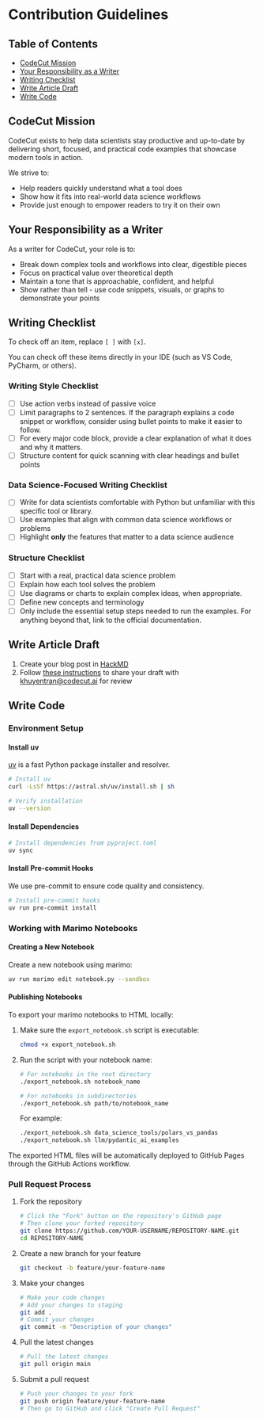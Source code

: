 # Contribution Guidelines

## Table of Contents

- [CodeCut Mission](#codecut-mission)
- [Your Responsibility as a Writer](#your-responsibility-as-a-writer)
- [Writing Checklist](#writing-checklist)
- [Write Article Draft](#write-article-draft)
- [Write Code](#write-code)

## CodeCut Mission

CodeCut exists to help data scientists stay productive and up-to-date by delivering short, focused, and practical code examples that showcase modern tools in action.

We strive to:

- Help readers quickly understand what a tool does
- Show how it fits into real-world data science workflows
- Provide just enough to empower readers to try it on their own

## Your Responsibility as a Writer

As a writer for CodeCut, your role is to:

- Break down complex tools and workflows into clear, digestible pieces
- Focus on practical value over theoretical depth
- Maintain a tone that is approachable, confident, and helpful
- Show rather than tell - use code snippets, visuals, or graphs to demonstrate your points

## Writing Checklist

To check off an item, replace `[ ]` with `[x]`.

You can check off these items directly in your IDE (such as VS Code, PyCharm, or others).

### Writing Style Checklist

- [ ] Use action verbs instead of passive voice
- [ ] Limit paragraphs to 2 sentences. If the paragraph explains a code snippet or workflow, consider using bullet points to make it easier to follow.
- [ ] For every major code block, provide a clear explanation of what it does and why it matters.
- [ ] Structure content for quick scanning with clear headings and bullet points

### Data Science-Focused Writing Checklist

- [ ] Write for data scientists comfortable with Python but unfamiliar with this specific tool or library.
- [ ] Use examples that align with common data science workflows or problems
- [ ] Highlight **only** the features that matter to a data science audience

### Structure Checklist

- [ ] Start with a real, practical data science problem
- [ ] Explain how each tool solves the problem
- [ ] Use diagrams or charts to explain complex ideas, when appropriate.
- [ ] Define new concepts and terminology
- [ ] Only include the essential setup steps needed to run the examples. For anything beyond that, link to the official documentation.

## Write Article Draft

1. Create your blog post in [HackMD](https://hackmd.io)
2. Follow [these instructions](https://hackmd.io/c/tutorials/%2F%40docs%2Finvite-others-to-a-private-note-en) to share your draft with khuyentran@codecut.ai for review

## Write Code

### Environment Setup

#### Install uv

[uv](https://github.com/astral.sh/uv) is a fast Python package installer and resolver.

```bash
# Install uv
curl -LsSf https://astral.sh/uv/install.sh | sh

# Verify installation
uv --version
```

#### Install Dependencies

```bash
# Install dependencies from pyproject.toml
uv sync
```

#### Install Pre-commit Hooks

We use pre-commit to ensure code quality and consistency.

```bash
# Install pre-commit hooks
uv run pre-commit install
```

### Working with Marimo Notebooks

#### Creating a New Notebook

Create a new notebook using marimo:

```bash
uv run marimo edit notebook.py --sandbox
```

#### Publishing Notebooks

To export your marimo notebooks to HTML locally:

1. Make sure the `export_notebook.sh` script is executable:

   ```bash
   chmod +x export_notebook.sh
   ```

2. Run the script with your notebook name:

   ```bash
   # For notebooks in the root directory
   ./export_notebook.sh notebook_name

   # For notebooks in subdirectories
   ./export_notebook.sh path/to/notebook_name
   ```

   For example:

   ```bash
   ./export_notebook.sh data_science_tools/polars_vs_pandas
   ./export_notebook.sh llm/pydantic_ai_examples
   ```

The exported HTML files will be automatically deployed to GitHub Pages through the GitHub Actions workflow.

### Pull Request Process

1. Fork the repository
   ```bash
   # Click the "Fork" button on the repository's GitHub page
   # Then clone your forked repository
   git clone https://github.com/YOUR-USERNAME/REPOSITORY-NAME.git
   cd REPOSITORY-NAME
   ```

2. Create a new branch for your feature
   ```bash
   git checkout -b feature/your-feature-name
   ```

3. Make your changes
   ```bash
   # Make your code changes
   # Add your changes to staging
   git add .
   # Commit your changes
   git commit -m "Description of your changes"
   ```

4. Pull the latest changes
   ```bash
   # Pull the latest changes
   git pull origin main
   ```

5. Submit a pull request
   ```bash
   # Push your changes to your fork
   git push origin feature/your-feature-name
   # Then go to GitHub and click "Create Pull Request"
   ```